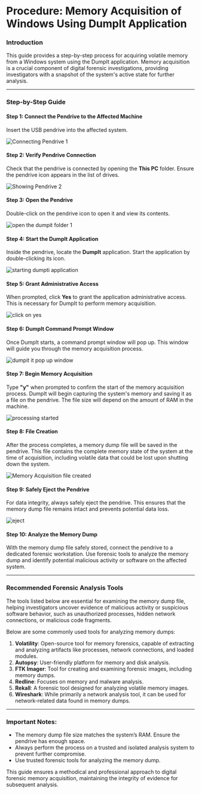 # Procedure: Memory Acquisition of Windows Using DumpIt Application

### Introduction

This guide provides a step-by-step process for acquiring volatile memory from a Windows system using the DumpIt application. Memory acquisition is a crucial component of digital forensic investigations, providing investigators with a snapshot of the system's active state for further analysis.

---

### Step-by-Step Guide

#### Step 1: Connect the Pendrive to the Affected Machine
Insert the USB pendrive into the affected system.

![Connecting Pendrive 1](https://github.com/user-attachments/assets/bba099d3-424f-4d57-a478-86649fa5a0ab)


#### Step 2: Verify Pendrive Connection
Check that the pendrive is connected by opening the **This PC** folder. Ensure the pendrive icon appears in the list of drives.

![Showing Pendrive 2](https://github.com/user-attachments/assets/2a7b1af2-4314-49a1-927f-d70107575e16)


#### Step 3: Open the Pendrive
Double-click on the pendrive icon to open it and view its contents.

![open the dumpit folder 1](https://github.com/user-attachments/assets/ce8755b6-98f2-4ae6-90da-7a579392d90d)


#### Step 4: Start the DumpIt Application
Inside the pendrive, locate the **DumpIt** application. Start the application by double-clicking its icon.

![starting dumpti application](https://github.com/user-attachments/assets/4945092c-3acf-44ae-8eb5-bdf9edb47228)


#### Step 5: Grant Administrative Access
When prompted, click **Yes** to grant the application administrative access. This is necessary for DumpIt to perform memory acquisition.

![click on yes](https://github.com/user-attachments/assets/341787a4-0a5a-4917-95b2-a14088a01251)


#### Step 6: DumpIt Command Prompt Window
Once DumpIt starts, a command prompt window will pop up. This window will guide you through the memory acquisition process.

![dumpit it pop up window](https://github.com/user-attachments/assets/f535a56a-3c2d-46f4-8b1b-28794e845d55)


#### Step 7: Begin Memory Acquisition
Type **"y"** when prompted to confirm the start of the memory acquisition process. DumpIt will begin capturing the system's memory and saving it as a file on the pendrive. The file size will depend on the amount of RAM in the machine.

![processing started](https://github.com/user-attachments/assets/237ee728-7323-4b84-80d2-9d9e35bcc633)


#### Step 8: File Creation
After the process completes, a memory dump file will be saved in the pendrive. This file contains the complete memory state of the system at the time of acquisition, including volatile data that could be lost upon shutting down the system.

![Memory Acquisition file created](https://github.com/user-attachments/assets/1cc092c4-5f86-4696-b2e8-25c923f782ea)


#### Step 9: Safely Eject the Pendrive
For data integrity, always safely eject the pendrive. This ensures that the memory dump file remains intact and prevents potential data loss.

![eject](https://github.com/user-attachments/assets/dd67ecc7-77df-4f24-a02a-ea866096a834)


#### Step 10: Analyze the Memory Dump
With the memory dump file safely stored, connect the pendrive to a dedicated forensic workstation. Use forensic tools to analyze the memory dump and identify potential malicious activity or software on the affected system.

---

### Recommended Forensic Analysis Tools

The tools listed below are essential for examining the memory dump file, helping investigators uncover evidence of malicious activity or suspicious software behavior, such as unauthorized processes, hidden network connections, or malicious code fragments.

Below are some commonly used tools for analyzing memory dumps:

1. **Volatility**: Open-source tool for memory forensics, capable of extracting and analyzing artifacts like processes, network connections, and loaded modules.
2. **Autopsy**: User-friendly platform for memory and disk analysis.
3. **FTK Imager**: Tool for creating and examining forensic images, including memory dumps.
4. **Redline**: Focuses on memory and malware analysis.
5. **Rekall**: A forensic tool designed for analyzing volatile memory images.
6. **Wireshark**: While primarily a network analysis tool, it can be used for network-related data found in memory dumps.

---

### Important Notes:
- The memory dump file size matches the system’s RAM. Ensure the pendrive has enough space.
- Always perform the process on a trusted and isolated analysis system to prevent further compromise.
- Use trusted forensic tools for analyzing the memory dump.

This guide ensures a methodical and professional approach to digital forensic memory acquisition, maintaining the integrity of evidence for subsequent analysis.

